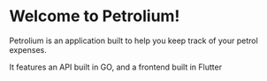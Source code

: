 # Welcome to Petrolium!

Petrolium is an application built to help you keep track of your petrol expenses.

It features an API built in GO, and a frontend built in Flutter
